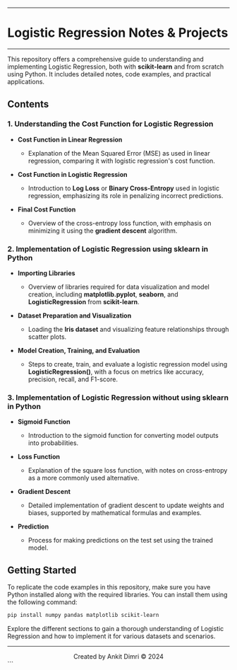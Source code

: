 #
---
# **Logistic Regression Notes & Projects**

---
This repository offers a comprehensive guide to understanding and implementing Logistic Regression, both with **scikit-learn** and from scratch using Python. It includes detailed notes, code examples, and practical applications.

## **Contents**

### **1. Understanding the Cost Function for Logistic Regression**
- **Cost Function in Linear Regression**
  - Explanation of the Mean Squared Error (MSE) as used in linear regression, comparing it with logistic regression's cost function.
  
- **Cost Function in Logistic Regression**
  - Introduction to **Log Loss** or **Binary Cross-Entropy** used in logistic regression, emphasizing its role in penalizing incorrect predictions.

- **Final Cost Function**
  - Overview of the cross-entropy loss function, with emphasis on minimizing it using the **gradient descent** algorithm.

### **2. Implementation of Logistic Regression using sklearn in Python**
- **Importing Libraries**
  - Overview of libraries required for data visualization and model creation, including **matplotlib.pyplot**, **seaborn**, and **LogisticRegression** from **scikit-learn**.

- **Dataset Preparation and Visualization**
  - Loading the **Iris dataset** and visualizing feature relationships through scatter plots.

- **Model Creation, Training, and Evaluation**
  - Steps to create, train, and evaluate a logistic regression model using **LogisticRegression()**, with a focus on metrics like accuracy, precision, recall, and F1-score.

### **3. Implementation of Logistic Regression without using sklearn in Python**
- **Sigmoid Function**
  - Introduction to the sigmoid function for converting model outputs into probabilities.

- **Loss Function**
  - Explanation of the square loss function, with notes on cross-entropy as a more commonly used alternative.

- **Gradient Descent**
  - Detailed implementation of gradient descent to update weights and biases, supported by mathematical formulas and examples.

- **Prediction**
  - Process for making predictions on the test set using the trained model.

## **Getting Started**
To replicate the code examples in this repository, make sure you have Python installed along with the required libraries. You can install them using the following command:

```bash
pip install numpy pandas matplotlib scikit-learn
```

Explore the different sections to gain a thorough understanding of Logistic Regression and how to implement it for various datasets and scenarios.

---

<div align="center">
    Created by Ankit Dimri  
    © 2024
</div>
```